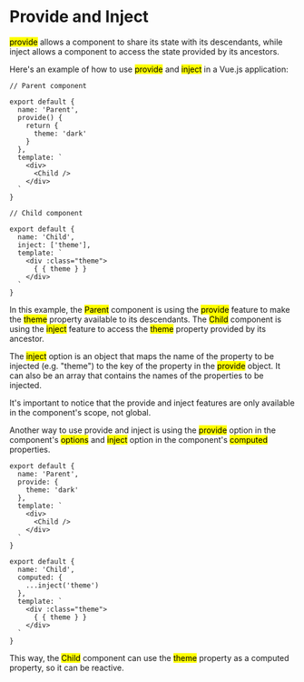 # Provide and Inject

<mark>provide</mark> allows a component to share its state with its descendants, while inject allows a component to access the state provided by its ancestors.

Here's an example of how to use <mark>provide</mark> and <mark>inject</mark> in a Vue.js application:

```vue
// Parent component

export default {
  name: 'Parent',
  provide() {
    return {
      theme: 'dark'
    }
  },
  template: `
    <div>
      <Child />
    </div>
  `
}
```

```vue
// Child component

export default {
  name: 'Child',
  inject: ['theme'],
  template: `
    <div :class="theme">
      { { theme } }
    </div>
  `
}
```

In this example, the <mark>Parent</mark> component is using the <mark>provide</mark> feature to make the <mark>theme</mark> property available to its descendants. The <mark>Child</mark> component is using the <mark>inject</mark> feature to access the <mark>theme</mark> property provided by its ancestor.

The <mark>inject</mark> option is an object that maps the name of the property to be injected (e.g. "theme") to the key of the property in the <mark>provide</mark> object. It can also be an array that contains the names of the properties to be injected.

It's important to notice that the provide and inject features are only available in the component's scope, not global.

Another way to use provide and inject is using the <mark>provide</mark> option in the component's <mark>options</mark> and <mark>inject</mark> option in the component's <mark>computed</mark> properties.

```vue
export default {
  name: 'Parent',
  provide: {
    theme: 'dark'
  },
  template: `
    <div>
      <Child />
    </div>
  `
}
```

```vue
export default {
  name: 'Child',
  computed: {
    ...inject('theme')
  },
  template: `
    <div :class="theme">
      { { theme } }
    </div>
  `
}
```

This way, the <mark>Child</mark> component can use the <mark>theme</mark> property as a computed property, so it can be reactive.